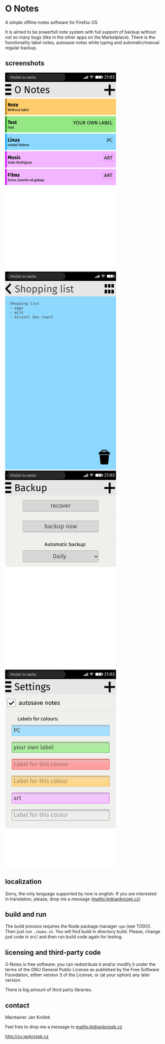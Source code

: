 O Notes
========

A simple offline notes software for Firefox OS

It is aimed to be powerfull note system with full support of backup without not so many bugs (like in the other apps on the Marketplace). There is the functionality label notes, autosave notes while typing and automatic/manual regular backup.

screenshots
-----------

![screenshot1](https://raw.githubusercontent.com/knezi/ONotes/master/screens/scrn1.png "view of notes")
![screenshot2](https://raw.githubusercontent.com/knezi/ONotes/master/screens/scrn2.png "new note")
![screenshot3](https://raw.githubusercontent.com/knezi/ONotes/master/screens/scrn3.png "back up settings")
![screenshot4](https://raw.githubusercontent.com/knezi/ONotes/master/screens/scrn4.png "settings")


localization
------------

Sorry, the only language supported by now is english. If you are interested in translation, please, drop me a message (<mailto:jk@janknizek.cz>)

build and run
-------------

The build process requires the Node package manager `npm` (see TODO).
Then just run `./make.sh`. You will find build in directory build. Please, change just code in src/ and then run build code again for testing.

licensing and third-party code
----------------

O Notes is free software: you can redistribute it and/or modify
it under the terms of the GNU General Public License as published by
the Free Software Foundation, either version 3 of the License, or
(at your option) any later version.

There is big amount of third party libraries.

contact
-------

Maintainer Jan Knížek

Feel free to drop me a message to <mailto:jk@janknizek.cz>

<http://cv.janknizek.cz>
